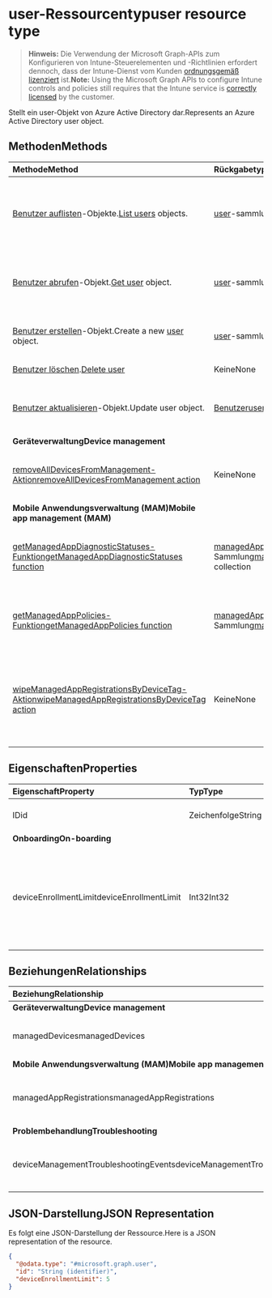 # <a name="user-resource-type"></a><span data-ttu-id="01b91-101">user-Ressourcentyp</span><span class="sxs-lookup"><span data-stu-id="01b91-101">user resource type</span></span>

> <span data-ttu-id="01b91-102">**Hinweis:** Die Verwendung der Microsoft Graph-APIs zum Konfigurieren von Intune-Steuerelementen und -Richtlinien erfordert dennoch, dass der Intune-Dienst vom Kunden [ordnungsgemäß lizenziert](https://go.microsoft.com/fwlink/?linkid=839381) ist.</span><span class="sxs-lookup"><span data-stu-id="01b91-102">**Note:** Using the Microsoft Graph APIs to configure Intune controls and policies still requires that the Intune service is [correctly licensed](https://go.microsoft.com/fwlink/?linkid=839381) by the customer.</span></span>

<span data-ttu-id="01b91-103">Stellt ein user-Objekt von Azure Active Directory dar.</span><span class="sxs-lookup"><span data-stu-id="01b91-103">Represents an Azure Active Directory user object.</span></span>

## <a name="methods"></a><span data-ttu-id="01b91-104">Methoden</span><span class="sxs-lookup"><span data-stu-id="01b91-104">Methods</span></span>
|<span data-ttu-id="01b91-105">Methode</span><span class="sxs-lookup"><span data-stu-id="01b91-105">Method</span></span>|<span data-ttu-id="01b91-106">Rückgabetyp</span><span class="sxs-lookup"><span data-stu-id="01b91-106">Return Type</span></span>|<span data-ttu-id="01b91-107">Beschreibung</span><span class="sxs-lookup"><span data-stu-id="01b91-107">Description</span></span>|
|:---|:---|:---|
|<span data-ttu-id="01b91-108">[Benutzer auflisten](../api/intune_shared_user_list.md)-Objekte.</span><span class="sxs-lookup"><span data-stu-id="01b91-108">[List users](../api/intune_shared_user_list.md) objects.</span></span>|<span data-ttu-id="01b91-109">[user](../resources/intune_shared_user.md)-sammlung</span><span class="sxs-lookup"><span data-stu-id="01b91-109">[user](../resources/intune_shared_user.md) collection</span></span>|<span data-ttu-id="01b91-110">Auflisten von Eigenschaften und Beziehungen der [Benutzer](../resources/intune_shared_user.md)-Objekte.</span><span class="sxs-lookup"><span data-stu-id="01b91-110">List properties and relationships of the [user](../resources/intune_shared_user.md) objects.</span></span>|
|<span data-ttu-id="01b91-111">[Benutzer abrufen](../api/intune_shared_user_get.md)-Objekt.</span><span class="sxs-lookup"><span data-stu-id="01b91-111">[Get user](../api/intune_shared_user_get.md) object.</span></span>|<span data-ttu-id="01b91-112">[user](../resources/intune_shared_user.md)-sammlung</span><span class="sxs-lookup"><span data-stu-id="01b91-112">[user](../resources/intune_shared_user.md) collection</span></span>|<span data-ttu-id="01b91-113">Lesen von Eigenschaften und Beziehungen des [Benutzer](../resources/intune_shared_user.md)-Objekts.</span><span class="sxs-lookup"><span data-stu-id="01b91-113">Read properties and relationships of the [user](../resources/intune_shared_user.md) object.</span></span>|
|<span data-ttu-id="01b91-114">[Benutzer erstellen](../api/intune_shared_user_create.md)-Objekt.</span><span class="sxs-lookup"><span data-stu-id="01b91-114">Create a new [user](../api/intune_shared_user_create.md) object.</span></span>|<span data-ttu-id="01b91-115">[user](../resources/intune_shared_user.md)-sammlung</span><span class="sxs-lookup"><span data-stu-id="01b91-115">[user](../resources/intune_shared_user.md) collection</span></span>|<span data-ttu-id="01b91-116">Dient zum Erstellen eines neuen [Benutzer](../resources/intune_shared_user.md)-Objekts.</span><span class="sxs-lookup"><span data-stu-id="01b91-116">Create a new [user](../resources/intune_shared_user.md) object.</span></span>|
|<span data-ttu-id="01b91-117">[Benutzer löschen](../api/intune_shared_user_delete.md).</span><span class="sxs-lookup"><span data-stu-id="01b91-117">[Delete user](../api/intune_shared_user_delete.md)</span></span>|<span data-ttu-id="01b91-118">Keine</span><span class="sxs-lookup"><span data-stu-id="01b91-118">None</span></span>|<span data-ttu-id="01b91-119">Löscht ein [user](../resources/intune_shared_user.md)-Objekt.</span><span class="sxs-lookup"><span data-stu-id="01b91-119">Deletes a [user](../resources/intune_shared_user.md).</span></span>|
|<span data-ttu-id="01b91-120">[Benutzer aktualisieren](../api/intune_shared_user_update.md)-Objekt.</span><span class="sxs-lookup"><span data-stu-id="01b91-120">Update user object.</span></span>|[<span data-ttu-id="01b91-121">Benutzer</span><span class="sxs-lookup"><span data-stu-id="01b91-121">user</span></span>](../resources/intune_shared_user.md)|<span data-ttu-id="01b91-122">Aktualisieren der Eigenschaften eines [Benutzer](../resources/intune_shared_user.md)-Objekts.</span><span class="sxs-lookup"><span data-stu-id="01b91-122">Update the properties of a [user](../resources/intune_shared_user.md) object.</span></span>|
|<span data-ttu-id="01b91-123">**Geräteverwaltung**</span><span class="sxs-lookup"><span data-stu-id="01b91-123">**Device management**</span></span>|
|[<span data-ttu-id="01b91-124">removeAllDevicesFromManagement-Aktion</span><span class="sxs-lookup"><span data-stu-id="01b91-124">removeAllDevicesFromManagement action</span></span>](../api/intune_shared_user_removealldevicesfrommanagement.md)|<span data-ttu-id="01b91-125">Keine</span><span class="sxs-lookup"><span data-stu-id="01b91-125">None</span></span>|<span data-ttu-id="01b91-126">Die Verwaltung aller Geräte für diesen Benutzer einstellen.</span><span class="sxs-lookup"><span data-stu-id="01b91-126">Retire all devices from management for this user</span></span>|
|<span data-ttu-id="01b91-127">**Mobile Anwendungsverwaltung (MAM)**</span><span class="sxs-lookup"><span data-stu-id="01b91-127">**Mobile app management (MAM)**</span></span>|
|[<span data-ttu-id="01b91-128">getManagedAppDiagnosticStatuses-Funktion</span><span class="sxs-lookup"><span data-stu-id="01b91-128">getManagedAppDiagnosticStatuses function</span></span>](../api/intune_shared_user_getmanagedappdiagnosticstatuses.md)|<span data-ttu-id="01b91-129">[managedAppDiagnosticStatus](../resources/intune_mam_managedappdiagnosticstatus.md)-Sammlung</span><span class="sxs-lookup"><span data-stu-id="01b91-129">[managedAppDiagnosticStatus](../resources/intune_mam_managedappdiagnosticstatus.md) collection</span></span>|<span data-ttu-id="01b91-130">Ruft den Status der Diagnoseüberprüfung für einen bestimmten Benutzer ab.</span><span class="sxs-lookup"><span data-stu-id="01b91-130">Gets diagnostics validation status for a given user.</span></span>|
|[<span data-ttu-id="01b91-131">getManagedAppPolicies-Funktion</span><span class="sxs-lookup"><span data-stu-id="01b91-131">getManagedAppPolicies function</span></span>](../api/intune_shared_user_getmanagedapppolicies.md)|<span data-ttu-id="01b91-132">[managedAppPolicy](../resources/intune_mam_managedapppolicy.md)-Sammlung</span><span class="sxs-lookup"><span data-stu-id="01b91-132">[managedAppPolicy](../resources/intune_mam_managedapppolicy.md) collection</span></span>|<span data-ttu-id="01b91-133">Ruft App-Einschränkungen für einen bestimmten Benutzer ab.</span><span class="sxs-lookup"><span data-stu-id="01b91-133">Gets app restrictions for a given user.</span></span>|
|[<span data-ttu-id="01b91-134">wipeManagedAppRegistrationsByDeviceTag-Aktion</span><span class="sxs-lookup"><span data-stu-id="01b91-134">wipeManagedAppRegistrationsByDeviceTag action</span></span>](../api/intune_shared_user_wipemanagedappregistrationsbydevicetag.md)|<span data-ttu-id="01b91-135">Keine</span><span class="sxs-lookup"><span data-stu-id="01b91-135">None</span></span>|<span data-ttu-id="01b91-136">Gibt einen Zurücksetzungsvorgang für eine App-Registrierung mit angegebenem Geräte-Tag aus.</span><span class="sxs-lookup"><span data-stu-id="01b91-136">Issues a wipe operation on an app registration with specified device tag.</span></span>|

## <a name="properties"></a><span data-ttu-id="01b91-137">Eigenschaften</span><span class="sxs-lookup"><span data-stu-id="01b91-137">Properties</span></span>
|<span data-ttu-id="01b91-138">Eigenschaft</span><span class="sxs-lookup"><span data-stu-id="01b91-138">Property</span></span>|<span data-ttu-id="01b91-139">Typ</span><span class="sxs-lookup"><span data-stu-id="01b91-139">Type</span></span>|<span data-ttu-id="01b91-140">Beschreibung</span><span class="sxs-lookup"><span data-stu-id="01b91-140">Description</span></span>|
|:---|:---|:---|
|<span data-ttu-id="01b91-141">ID</span><span class="sxs-lookup"><span data-stu-id="01b91-141">id</span></span>|<span data-ttu-id="01b91-142">Zeichenfolge</span><span class="sxs-lookup"><span data-stu-id="01b91-142">String</span></span>|<span data-ttu-id="01b91-143">Eindeutiger Bezeichner des Benutzers</span><span class="sxs-lookup"><span data-stu-id="01b91-143">Unique identifier of the user.</span></span>|
|<span data-ttu-id="01b91-144">**Onboarding**</span><span class="sxs-lookup"><span data-stu-id="01b91-144">**On-boarding**</span></span>|
|<span data-ttu-id="01b91-145">deviceEnrollmentLimit</span><span class="sxs-lookup"><span data-stu-id="01b91-145">deviceEnrollmentLimit</span></span>|<span data-ttu-id="01b91-146">Int32</span><span class="sxs-lookup"><span data-stu-id="01b91-146">Int32</span></span>|<span data-ttu-id="01b91-147">Der Grenzwert für die maximale Anzahl von Geräten, die der Benutzer registrieren kann.</span><span class="sxs-lookup"><span data-stu-id="01b91-147">The limit on the maximum number of devices that the user is permitted to enroll.</span></span> <span data-ttu-id="01b91-148">Zulässige Werte sind 5 oder 1000.</span><span class="sxs-lookup"><span data-stu-id="01b91-148">Allowed values are 5 or 1000.</span></span>|


## <a name="relationships"></a><span data-ttu-id="01b91-149">Beziehungen</span><span class="sxs-lookup"><span data-stu-id="01b91-149">Relationships</span></span>
|<span data-ttu-id="01b91-150">Beziehung</span><span class="sxs-lookup"><span data-stu-id="01b91-150">Relationship</span></span>|<span data-ttu-id="01b91-151">Typ</span><span class="sxs-lookup"><span data-stu-id="01b91-151">Type</span></span>|<span data-ttu-id="01b91-152">Beschreibung</span><span class="sxs-lookup"><span data-stu-id="01b91-152">Description</span></span>|
|:---|:---|:---|
|<span data-ttu-id="01b91-153">**Geräteverwaltung**</span><span class="sxs-lookup"><span data-stu-id="01b91-153">**Device management**</span></span>|
|<span data-ttu-id="01b91-154">managedDevices</span><span class="sxs-lookup"><span data-stu-id="01b91-154">managedDevices</span></span>|<span data-ttu-id="01b91-155">[managedDevice](../resources/intune_devices_manageddevice.md)-Sammlung</span><span class="sxs-lookup"><span data-stu-id="01b91-155">[managedDevice](../resources/intune_devices_manageddevice.md) collection</span></span>|<span data-ttu-id="01b91-156">Die dem Benutzer zugeordneten verwalteten Geräte.</span><span class="sxs-lookup"><span data-stu-id="01b91-156">The managed devices associated with the user.</span></span>|
|<span data-ttu-id="01b91-157">**Mobile Anwendungsverwaltung (MAM)**</span><span class="sxs-lookup"><span data-stu-id="01b91-157">**Mobile app management (MAM)**</span></span>|
|<span data-ttu-id="01b91-158">managedAppRegistrations</span><span class="sxs-lookup"><span data-stu-id="01b91-158">managedAppRegistrations</span></span>|<span data-ttu-id="01b91-159">[managedAppRegistration](../resources/intune_mam_managedappregistration.md)-Sammlung</span><span class="sxs-lookup"><span data-stu-id="01b91-159">[managedAppRegistration](../resources/intune_mam_managedappregistration.md) collection</span></span>|<span data-ttu-id="01b91-160">Null oder mehr verwaltete App-Registrierungen, die dem Benutzer gehören.</span><span class="sxs-lookup"><span data-stu-id="01b91-160">Zero or more managed app registrations that belong to the user.</span></span>|
|<span data-ttu-id="01b91-161">**Problembehandlung**</span><span class="sxs-lookup"><span data-stu-id="01b91-161">**Troubleshooting**</span></span>|
|<span data-ttu-id="01b91-162">deviceManagementTroubleshootingEvents</span><span class="sxs-lookup"><span data-stu-id="01b91-162">deviceManagementTroubleshootingEvents</span></span>|<span data-ttu-id="01b91-163">[deviceManagementTroubleshootingEvent](../resources/intune_troubleshooting_devicemanagementtroubleshootingevent.md)-Sammlung</span><span class="sxs-lookup"><span data-stu-id="01b91-163">[deviceManagementTroubleshootingEvent](../resources/intune_troubleshooting_devicemanagementtroubleshootingevent.md) collection</span></span>|<span data-ttu-id="01b91-164">Die Liste der Problembehandlungsereignisse für diesen Benutzer.</span><span class="sxs-lookup"><span data-stu-id="01b91-164">The list of troubleshooting events for this user.</span></span>|

## <a name="json-representation"></a><span data-ttu-id="01b91-165">JSON-Darstellung</span><span class="sxs-lookup"><span data-stu-id="01b91-165">JSON Representation</span></span>
<span data-ttu-id="01b91-166">Es folgt eine JSON-Darstellung der Ressource.</span><span class="sxs-lookup"><span data-stu-id="01b91-166">Here is a JSON representation of the resource.</span></span>
<!-- {
  "blockType": "resource",
  "baseType": "microsoft.graph.directoryObject",
  "openType": true,
  "@odata.type": "microsoft.graph.user"
}
-->
``` json
{
  "@odata.type": "#microsoft.graph.user",
  "id": "String (identifier)",
  "deviceEnrollmentLimit": 5
}
```

<!-- {
  "type": "#page.annotation",
  "suppressions": [
    "Warning: Resource microsoft.graph.user is defined in multiple files: /api-reference/v1.0/resources/intune_shared_user.md, /api-reference/v1.0/resources/user.md",
  ]
}-->
